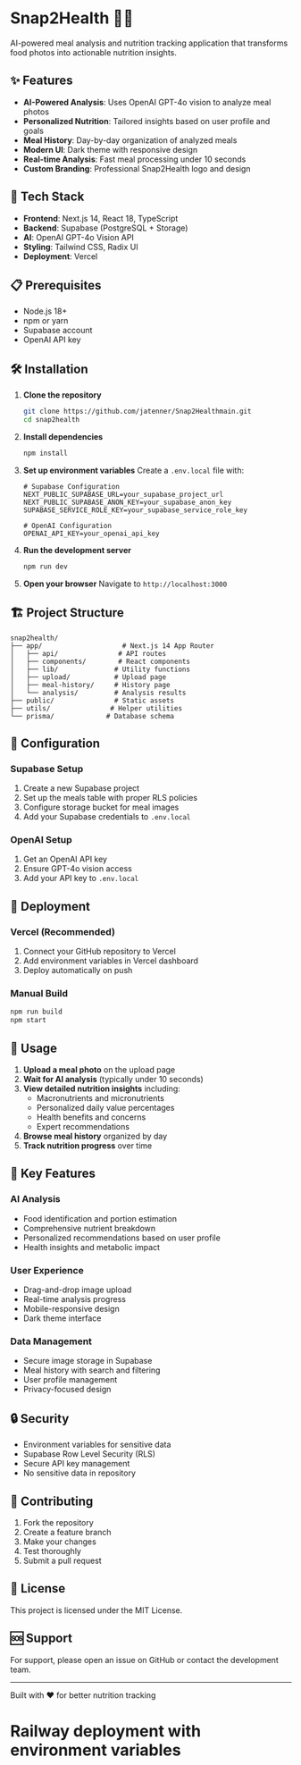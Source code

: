 # Snap2Health 🍎📸

AI-powered meal analysis and nutrition tracking application that transforms food photos into actionable nutrition insights.

## ✨ Features

- **AI-Powered Analysis**: Uses OpenAI GPT-4o vision to analyze meal photos
- **Personalized Nutrition**: Tailored insights based on user profile and goals
- **Meal History**: Day-by-day organization of analyzed meals
- **Modern UI**: Dark theme with responsive design
- **Real-time Analysis**: Fast meal processing under 10 seconds
- **Custom Branding**: Professional Snap2Health logo and design

## 🚀 Tech Stack

- **Frontend**: Next.js 14, React 18, TypeScript
- **Backend**: Supabase (PostgreSQL + Storage)
- **AI**: OpenAI GPT-4o Vision API
- **Styling**: Tailwind CSS, Radix UI
- **Deployment**: Vercel

## 📋 Prerequisites

- Node.js 18+ 
- npm or yarn
- Supabase account
- OpenAI API key

## 🛠️ Installation

1. **Clone the repository**
   ```bash
   git clone https://github.com/jatenner/Snap2Healthmain.git
   cd snap2health
   ```

2. **Install dependencies**
   ```bash
   npm install
   ```

3. **Set up environment variables**
   Create a `.env.local` file with:
   ```env
   # Supabase Configuration
   NEXT_PUBLIC_SUPABASE_URL=your_supabase_project_url
   NEXT_PUBLIC_SUPABASE_ANON_KEY=your_supabase_anon_key
   SUPABASE_SERVICE_ROLE_KEY=your_supabase_service_role_key

   # OpenAI Configuration
   OPENAI_API_KEY=your_openai_api_key
   ```

4. **Run the development server**
   ```bash
   npm run dev
   ```

5. **Open your browser**
   Navigate to `http://localhost:3000`

## 🏗️ Project Structure

```
snap2health/
├── app/                    # Next.js 14 App Router
│   ├── api/               # API routes
│   ├── components/        # React components
│   ├── lib/              # Utility functions
│   ├── upload/           # Upload page
│   ├── meal-history/     # History page
│   └── analysis/         # Analysis results
├── public/               # Static assets
├── utils/               # Helper utilities
└── prisma/             # Database schema
```

## 🔧 Configuration

### Supabase Setup
1. Create a new Supabase project
2. Set up the meals table with proper RLS policies
3. Configure storage bucket for meal images
4. Add your Supabase credentials to `.env.local`

### OpenAI Setup
1. Get an OpenAI API key
2. Ensure GPT-4o vision access
3. Add your API key to `.env.local`

## 🚀 Deployment

### Vercel (Recommended)
1. Connect your GitHub repository to Vercel
2. Add environment variables in Vercel dashboard
3. Deploy automatically on push

### Manual Build
```bash
npm run build
npm start
```

## 📱 Usage

1. **Upload a meal photo** on the upload page
2. **Wait for AI analysis** (typically under 10 seconds)
3. **View detailed nutrition insights** including:
   - Macronutrients and micronutrients
   - Personalized daily value percentages
   - Health benefits and concerns
   - Expert recommendations
4. **Browse meal history** organized by day
5. **Track nutrition progress** over time

## 🎯 Key Features

### AI Analysis
- Food identification and portion estimation
- Comprehensive nutrient breakdown
- Personalized recommendations based on user profile
- Health insights and metabolic impact

### User Experience
- Drag-and-drop image upload
- Real-time analysis progress
- Mobile-responsive design
- Dark theme interface

### Data Management
- Secure image storage in Supabase
- Meal history with search and filtering
- User profile management
- Privacy-focused design

## 🔒 Security

- Environment variables for sensitive data
- Supabase Row Level Security (RLS)
- Secure API key management
- No sensitive data in repository

## 🤝 Contributing

1. Fork the repository
2. Create a feature branch
3. Make your changes
4. Test thoroughly
5. Submit a pull request

## 📄 License

This project is licensed under the MIT License.

## 🆘 Support

For support, please open an issue on GitHub or contact the development team.

---

Built with ❤️ for better nutrition tracking

<!-- ✅ ALL MODULE RESOLUTION ISSUES FIXED - PRODUCTION BUILD SUCCESSFUL -->
# Railway deployment with environment variables

<!-- Railway deployment trigger with env vars -->
